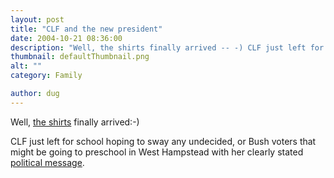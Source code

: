 ```yaml
---
layout: post
title: "CLF and the new president"
date: 2004-10-21 08:36:00
description: "Well, the shirts finally arrived -- -) CLF just left for school hoping to sway any undecided, or Bush voters that might be going to preschool in West Hampstead with her clearly stated political message&#8230;."
thumbnail: defaultThumbnail.png
alt: ""
category: Family

author: dug
---
```


<p>Well, <a href="http://www.lowercasetee.com/index.php">the shirts</a> finally arrived:-)</p>

<p><span class="caps">CLF </span>just left for school hoping to sway any undecided, or Bush voters that might be going to preschool in West Hampstead with her clearly stated <a href="http://www.donkeyontheedge.com/i/CLF_new_pres.jpg">political message</a>. </p>
